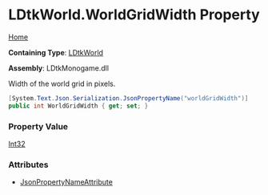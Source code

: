 # LDtkWorld\.WorldGridWidth Property

[Home](../../../README.md)

**Containing Type**: [LDtkWorld](../README.md)

**Assembly**: LDtkMonogame\.dll

  
 Width of the world grid in pixels\. 

```csharp
[System.Text.Json.Serialization.JsonPropertyName("worldGridWidth")]
public int WorldGridWidth { get; set; }
```

### Property Value

[Int32](https://docs.microsoft.com/en-us/dotnet/api/system.int32)

### Attributes

* [JsonPropertyNameAttribute](https://docs.microsoft.com/en-us/dotnet/api/system.text.json.serialization.jsonpropertynameattribute)

